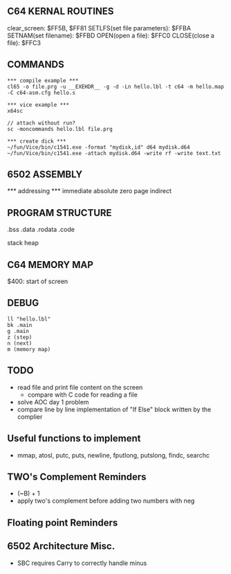 ## C64 KERNAL ROUTINES
clear_screen: $FF5B, $FF81
SETLFS(set file parameters): $FFBA
SETNAM(set filename): $FFBD
OPEN(open a file): $FFC0
CLOSE(close a file): $FFC3

## COMMANDS
```text
*** compile example ***
cl65 -o file.prg -u __EXEHDR__ -g -d -Ln hello.lbl -t c64 -m hello.map -C c64-asm.cfg hello.s

*** vice example ***
x64sc

// attach without run?
sc -moncommands hello.lbl file.prg

*** create dick ***
~/fun/Vice/bin/c1541.exe -format "mydisk,id" d64 mydisk.d64
~/fun/Vice/bin/c1541.exe -attach mydisk.d64 -write rf -write text.txt

```

## 6502 ASSEMBLY

*** addressing ***
immediate
absolute
zero page
indirect

## PROGRAM STRUCTURE
.bss
.data
.rodata
.code

stack
heap

## C64 MEMORY MAP
$400: start of screen

## DEBUG
```text
ll "hello.lbl"
bk .main
g .main
z (step)
n (next)
m (memory map)
```

## TODO
  - read file and print file content on the screen
    - compare with C code for reading a file
  - solve AOC day 1 problem
  - compare line by line implementation of "If Else" block written by the complier

## Useful functions to implement
  - mmap, atosl, putc, puts, newline, fputlong, putslong, findc, searchc

## TWO's Complement Reminders
  - (~B) + 1 
  - apply two's complement before adding two numbers with neg

## Floating point Reminders


## 6502 Architecture Misc.
  - SBC requires Carry to correctly handle minus
